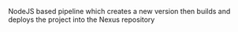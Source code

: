NodeJS based pipeline which creates a new version then builds and deploys the project into the Nexus repository

